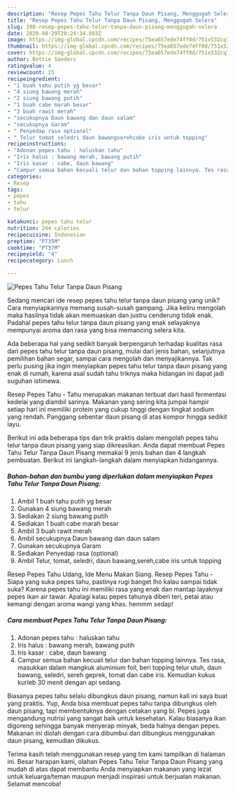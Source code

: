 ```yaml
---
description: "Resep Pepes Tahu Telur Tanpa Daun Pisang, Menggugah Selera"
title: "Resep Pepes Tahu Telur Tanpa Daun Pisang, Menggugah Selera"
slug: 398-resep-pepes-tahu-telur-tanpa-daun-pisang-menggugah-selera
date: 2020-08-29T20:24:34.893Z
image: https://img-global.cpcdn.com/recipes/75ea657ede74ff0d/751x532cq70/pepes-tahu-telur-tanpa-daun-pisang-foto-resep-utama.jpg
thumbnail: https://img-global.cpcdn.com/recipes/75ea657ede74ff0d/751x532cq70/pepes-tahu-telur-tanpa-daun-pisang-foto-resep-utama.jpg
cover: https://img-global.cpcdn.com/recipes/75ea657ede74ff0d/751x532cq70/pepes-tahu-telur-tanpa-daun-pisang-foto-resep-utama.jpg
author: Bettie Sanders
ratingvalue: 4
reviewcount: 15
recipeingredient:
- "1 buah tahu putih yg besar"
- "4 siung bawang merah"
- "2 siung bawang putih"
- "1 buah cabe marah besar"
- "3 buah rawit merah"
- "secukupnya Daun bawang dan daun salam"
- "secukupnya Garam"
- " Penyedap rasa optional"
- " Telur tomat seledri daun bawangserehcabe iris untuk topping"
recipeinstructions:
- "Adonan pepes tahu : haluskan tahu"
- "Iris halus : bawang merah, bawang putih"
- "Iris kasar : cabe, daun bawang"
- "Campur semua bahan kecuali telur dan bahan topping lainnya. Tes rasa, masukkan dalam mangkuk aluminium foil, beri topping telur utuh, daun bawang, seledri, sereh geprek, tomat dan cabe iris. Kemudian kukus kurleb 30 menit dengan api sedang."
categories:
- Resep
tags:
- pepes
- tahu
- telur

katakunci: pepes tahu telur 
nutrition: 244 calories
recipecuisine: Indonesian
preptime: "PT35M"
cooktime: "PT37M"
recipeyield: "4"
recipecategory: Lunch

---
```



![Pepes Tahu Telur Tanpa Daun Pisang](https://img-global.cpcdn.com/recipes/75ea657ede74ff0d/751x532cq70/pepes-tahu-telur-tanpa-daun-pisang-foto-resep-utama.jpg)

Sedang mencari ide resep pepes tahu telur tanpa daun pisang yang unik? Cara menyiapkannya memang susah-susah gampang. Jika keliru mengolah maka hasilnya tidak akan memuaskan dan justru cenderung tidak enak. Padahal pepes tahu telur tanpa daun pisang yang enak selayaknya mempunyai aroma dan rasa yang bisa memancing selera kita.

Ada beberapa hal yang sedikit banyak berpengaruh terhadap kualitas rasa dari pepes tahu telur tanpa daun pisang, mulai dari jenis bahan, selanjutnya pemilihan bahan segar, sampai cara mengolah dan menyajikannya. Tak perlu pusing jika ingin menyiapkan pepes tahu telur tanpa daun pisang yang enak di rumah, karena asal sudah tahu triknya maka hidangan ini dapat jadi suguhan istimewa.

Resep Pepes Tahu - Tahu merupakan makanan terbuat dari hasil fermentasi kedelai yang diambil sarinya. Makanan yang sering kita jumpai hampir setiap hari ini memiliki protein yang cukup tinggi dengan tingkat sodium yang rendah. Panggang sebentar daun pisang di atas kompor hingga sedikit layu.


Berikut ini ada beberapa tips dan trik praktis dalam mengolah pepes tahu telur tanpa daun pisang yang siap dikreasikan. Anda dapat membuat Pepes Tahu Telur Tanpa Daun Pisang memakai 9 jenis bahan dan 4 langkah pembuatan. Berikut ini langkah-langkah dalam menyiapkan hidangannya.

<!--inarticleads1-->

##### Bahan-bahan dan bumbu yang diperlukan dalam menyiapkan Pepes Tahu Telur Tanpa Daun Pisang:

1. Ambil 1 buah tahu putih yg besar
1. Gunakan 4 siung bawang merah
1. Sediakan 2 siung bawang putih
1. Sediakan 1 buah cabe marah besar
1. Ambil 3 buah rawit merah
1. Ambil secukupnya Daun bawang dan daun salam
1. Gunakan secukupnya Garam
1. Sediakan  Penyedap rasa (optional)
1. Ambil  Telur, tomat, seledri, daun bawang,sereh,cabe iris untuk topping


Resep Pepes Tahu Udang, Ide Menu Makan Siang. Resep Pepes Tahu - Siapa yang suka pepes tahu, pastinya rugi banget lho kalau sampai tidak suka? Karena pepes tahu ini memiliki rasa yang enak dan mantap layaknya pepes ikan air tawar. Apalagi kalau pepes tahunya diberi teri, petai atau kemangi dengan aroma wangi yang khas. hemmm sedap! 

<!--inarticleads2-->

##### Cara membuat Pepes Tahu Telur Tanpa Daun Pisang:

1. Adonan pepes tahu : haluskan tahu
1. Iris halus : bawang merah, bawang putih
1. Iris kasar : cabe, daun bawang
1. Campur semua bahan kecuali telur dan bahan topping lainnya. Tes rasa, masukkan dalam mangkuk aluminium foil, beri topping telur utuh, daun bawang, seledri, sereh geprek, tomat dan cabe iris. Kemudian kukus kurleb 30 menit dengan api sedang.


Biasanya pepes tahu selalu dibungkus daun pisang, namun kali ini saya buat yang praktis. Yup, Anda bisa membuat pepes tahu tanpa dibungkus oleh daun pisang, tapi membentuknya dengan cetakan yang bi. Pepes juga mengandung nutrisi yang sangat baik untuk kesehatan. Kalau biasanya ikan digoreng sehingga banyak menyerap minyak, beda halnya dengan pepes. Makanan ini diolah dengan cara dibumbui dan dibungkus menggunakan daun pisang, kemudian dikukus. 

Terima kasih telah menggunakan resep yang tim kami tampilkan di halaman ini. Besar harapan kami, olahan Pepes Tahu Telur Tanpa Daun Pisang yang mudah di atas dapat membantu Anda menyiapkan makanan yang lezat untuk keluarga/teman maupun menjadi inspirasi untuk berjualan makanan. Selamat mencoba!
